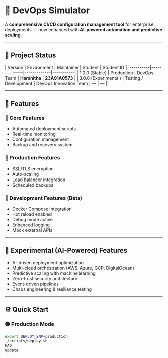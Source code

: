 # 🧩 DevOps Simulator

A **comprehensive CI/CD configuration management tool** for enterprise deployments — now enhanced with **AI-powered automation and predictive scaling**.

---

## 📘 Project Status
| Version | Environment | Maintainer | Student | Student ID |
|----------|--------------|-------------|-----------|
| 1.0.0 (Stable) | Production | DevOps Team | **Harshitha** | **23A91A0573** |
| 3.0.0 (Experimental) | Testing / Development | DevOps Innovation Team | — | — |

---

## 🚀 Features

### 🔹 Core Features
- Automated deployment scripts  
- Real-time monitoring  
- Configuration management  
- Backup and recovery system  

### 🔹 Production Features
- SSL/TLS encryption  
- Auto-scaling  
- Load balancer integration  
- Scheduled backups  

### 🔹 Development Features (Beta)
- Docker Compose integration  
- Hot reload enabled  
- Debug mode active  
- Enhanced logging  
- Mock external APIs  

---

## 🤖 Experimental (AI-Powered) Features
- AI-driven deployment optimization  
- Multi-cloud orchestration (AWS, Azure, GCP, DigitalOcean)  
- Predictive scaling with machine learning  
- Zero-trust security architecture  
- Event-driven pipelines  
- Chaos engineering & resilience testing  

---

## ⚙️ Quick Start

### 🟢 Production Mode
```bash
export DEPLOY_ENV=production
./scripts/deploy.sh
FAQ
update
